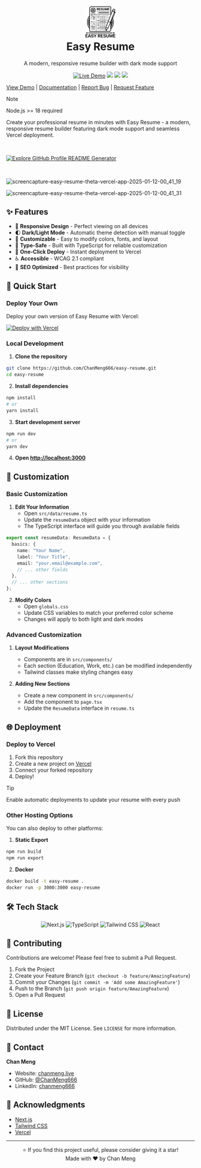 <div align="center">
  <h1>
    <img src="/public/easy-resume.svg" alt="Easy Resume Logo" width="80px"><br/>
    Easy Resume
  </h1>
  <p>A modern, responsive resume builder with dark mode support</p>
  <a href="https://easy-resume-theta.vercel.app/"><img src="https://img.shields.io/badge/demo-view%20live-blue?style=for-the-badge" alt="Live Demo" /></a>
  <img src="https://img.shields.io/badge/next.js-15.1.4-black?style=for-the-badge&logo=next.js" />
  <img src="https://img.shields.io/badge/typescript-5.0.0-blue?style=for-the-badge&logo=typescript" />
  <img src="https://img.shields.io/badge/tailwindcss-3.4.1-38B2AC?style=for-the-badge&logo=tailwind-css" />
</div>

[View Demo](https://easy-resume-theta.vercel.app/) | [Documentation](https://github.com/ChanMeng666/easy-resume#readme) | [Report Bug](https://github.com/ChanMeng666/easy-resume/issues) | [Request Feature](https://github.com/ChanMeng666/easy-resume/issues)

> [!NOTE]
> Node.js >= 18 required

Create your professional resume in minutes with Easy Resume - a modern, responsive resume builder featuring dark mode support and seamless Vercel deployment.

<br/>

[![Explore GitHub Profile README Generator](https://gradient-svg-generator.vercel.app/?text=👉+Preview+It+Now!+👈&height=40&template=pride-rainbow)](https://easy-resume-theta.vercel.app/)

<br/>

![screencapture-easy-resume-theta-vercel-app-2025-01-12-00_41_19](https://github.com/user-attachments/assets/9cf5d226-d19a-4870-8b7f-122fe662e0ff)

![screencapture-easy-resume-theta-vercel-app-2025-01-12-00_41_31](https://github.com/user-attachments/assets/99549e53-226a-4bab-90ba-2a2ec38290c0)


## ✨ Features

- 📱 **Responsive Design** - Perfect viewing on all devices
- 🌓 **Dark/Light Mode** - Automatic theme detection with manual toggle
- 🎨 **Customizable** - Easy to modify colors, fonts, and layout
- 📝 **Type-Safe** - Built with TypeScript for reliable customization
- 🚀 **One-Click Deploy** - Instant deployment to Vercel
- ♿ **Accessible** - WCAG 2.1 compliant
- 🎯 **SEO Optimized** - Best practices for visibility

## 🚀 Quick Start

### Deploy Your Own

Deploy your own version of Easy Resume with Vercel:

[![Deploy with Vercel](https://vercel.com/button)](https://vercel.com/new/clone?repository-url=https://github.com/ChanMeng666/easy-resume)

### Local Development

1. **Clone the repository**
```bash
git clone https://github.com/ChanMeng666/easy-resume.git
cd easy-resume
```

2. **Install dependencies**
```bash
npm install
# or
yarn install
```

3. **Start development server**
```bash
npm run dev
# or
yarn dev
```

4. **Open [http://localhost:3000](http://localhost:3000)**

## 🎨 Customization

### Basic Customization

1. **Edit Your Information**
   - Open `src/data/resume.ts`
   - Update the `resumeData` object with your information
   - The TypeScript interface will guide you through available fields

```typescript
export const resumeData: ResumeData = {
  basics: {
    name: "Your Name",
    label: "Your Title",
    email: "your.email@example.com",
    // ... other fields
  },
  // ... other sections
};
```

2. **Modify Colors**
   - Open `globals.css`
   - Update CSS variables to match your preferred color scheme
   - Changes will apply to both light and dark modes

### Advanced Customization

1. **Layout Modifications**
   - Components are in `src/components/`
   - Each section (Education, Work, etc.) can be modified independently
   - Tailwind classes make styling changes easy

2. **Adding New Sections**
   - Create a new component in `src/components/`
   - Add the component to `page.tsx`
   - Update the `ResumeData` interface in `resume.ts`

## 🌐 Deployment

### Deploy to Vercel

1. Fork this repository
2. Create a new project on [Vercel](https://vercel.com)
3. Connect your forked repository
4. Deploy!

> [!TIP]
> Enable automatic deployments to update your resume with every push

### Other Hosting Options

You can also deploy to other platforms:

1. **Static Export**
```bash
npm run build
npm run export
```

2. **Docker**
```bash
docker build -t easy-resume .
docker run -p 3000:3000 easy-resume
```

## 🛠️ Tech Stack

<div align="center">
  <img src="https://img.shields.io/badge/Next.js-15.1.4-black?style=flat-square&logo=next.js" alt="Next.js" />
  <img src="https://img.shields.io/badge/TypeScript-5.0.0-blue?style=flat-square&logo=typescript" alt="TypeScript" />
  <img src="https://img.shields.io/badge/Tailwind-3.4.1-38B2AC?style=flat-square&logo=tailwind-css" alt="Tailwind CSS" />
  <img src="https://img.shields.io/badge/React-19.0.0-61DAFB?style=flat-square&logo=react" alt="React" />
</div>

## 🤝 Contributing

Contributions are welcome! Please feel free to submit a Pull Request.

1. Fork the Project
2. Create your Feature Branch (`git checkout -b feature/AmazingFeature`)
3. Commit your Changes (`git commit -m 'Add some AmazingFeature'`)
4. Push to the Branch (`git push origin feature/AmazingFeature`)
5. Open a Pull Request

## 📄 License

Distributed under the MIT License. See `LICENSE` for more information.

## 📧 Contact

**Chan Meng**
- Website: [chanmeng.live](https://chanmeng.live)
- GitHub: [@ChanMeng666](https://github.com/ChanMeng666)
- LinkedIn: [chanmeng666](https://www.linkedin.com/in/chanmeng666)


## 💖 Acknowledgments

- [Next.js](https://nextjs.org/)
- [Tailwind CSS](https://tailwindcss.com/)
- [Vercel](https://vercel.com)

---

<div align="center">
⭐️ If you find this project useful, please consider giving it a star!
<br/>
Made with ❤️ by Chan Meng
</div>
